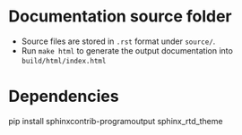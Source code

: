# Documentation source folder

- Source files are stored in `.rst`  format under `source/`.
- Run `make html` to generate the output documentation into `build/html/index.html`

# Dependencies

pip install sphinxcontrib-programoutput sphinx_rtd_theme
